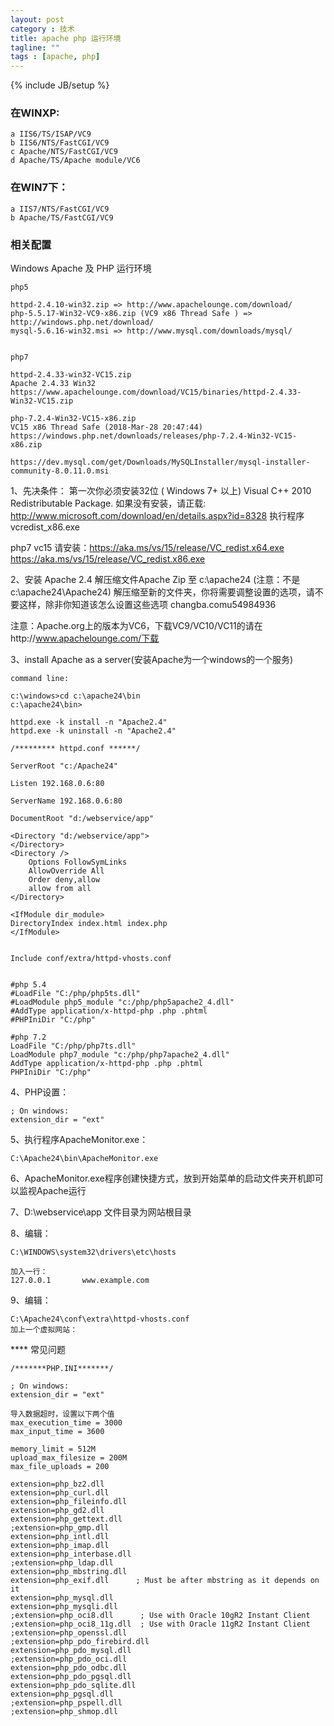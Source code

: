 ```yaml
---
layout: post
category : 技术
title: apache php 运行环境
tagline: ""
tags : [apache, php]
---
```

{% include JB/setup %}


### 在WINXP:

	a IIS6/TS/ISAP/VC9
	b IIS6/NTS/FastCGI/VC9
	c Apache/NTS/FastCGI/VC9
	d Apache/TS/Apache module/VC6

### 在WIN7下：

	a IIS7/NTS/FastCGI/VC9
	b Apache/TS/FastCGI/VC9



### 相关配置
Windows Apache 及 PHP 运行环境

	php5
	
	httpd-2.4.10-win32.zip => http://www.apachelounge.com/download/
	php-5.5.17-Win32-VC9-x86.zip (VC9 x86 Thread Safe ) => http://windows.php.net/download/
	mysql-5.6.16-win32.msi => http://www.mysql.com/downloads/mysql/
	
	
	php7
	
	httpd-2.4.33-win32-VC15.zip
	Apache 2.4.33 Win32
	https://www.apachelounge.com/download/VC15/binaries/httpd-2.4.33-Win32-VC15.zip
	
	php-7.2.4-Win32-VC15-x86.zip
	VC15 x86 Thread Safe (2018-Mar-28 20:47:44)
	https://windows.php.net/downloads/releases/php-7.2.4-Win32-VC15-x86.zip
	
	https://dev.mysql.com/get/Downloads/MySQLInstaller/mysql-installer-community-8.0.11.0.msi


1、先决条件：
第一次你必须安装32位 ( Windows 7+ 以上)  Visual C++ 2010 Redistributable Package.
如果没有安装，请正载: http://www.microsoft.com/download/en/details.aspx?id=8328
执行程序vcredist_x86.exe

php7 vc15 
请安装：https://aka.ms/vs/15/release/VC_redist.x64.exe https://aka.ms/vs/15/release/VC_redist.x86.exe

2、安装 Apache 2.4 
解压缩文件Apache Zip 至 c:\apache24 (注意：不是c:\apache24\Apache24)
解压缩至新的文件夹，你将需要调整设置的选项，请不要这样，除非你知道该怎么设置这些选项 changba.comu54984936


注意：Apache.org上的版本为VC6，下载VC9/VC10/VC11的请在http://www.apachelounge.com/下载

3、install Apache as a server(安装Apache为一个windows的一个服务)

	command line:

	c:\windows>cd c:\apache24\bin
	c:\apache24\bin>
	
	httpd.exe -k install -n "Apache2.4" 
	httpd.exe -k uninstall -n "Apache2.4" 
	
	/********* httpd.conf ******/
	
	ServerRoot "c:/Apache24"
	
	Listen 192.168.0.6:80
	
	ServerName 192.168.0.6:80
	
	DocumentRoot "d:/webservice/app"
	
	<Directory "d:/webservice/app">  
	</Directory>	
	<Directory />
		Options FollowSymLinks
		AllowOverride All
		Order deny,allow
		allow from all
	</Directory>
	
	<IfModule dir_module>
	DirectoryIndex index.html index.php
	</IfModule>
	
	
	Include conf/extra/httpd-vhosts.conf
	
	
	#php 5.4
	#LoadFile "C:/php/php5ts.dll"
	#LoadModule php5_module "c:/php/php5apache2_4.dll"
	#AddType application/x-httpd-php .php .phtml
	#PHPIniDir "C:/php"
	
	#php 7.2
	LoadFile "C:/php/php7ts.dll"
	LoadModule php7_module "c:/php/php7apache2_4.dll"
	AddType application/x-httpd-php .php .phtml
	PHPIniDir "C:/php"

4、PHP设置：

	; On windows:
	extension_dir = "ext"


5、执行程序ApacheMonitor.exe：

	C:\Apache24\bin\ApacheMonitor.exe

6、ApacheMonitor.exe程序创建快捷方式，放到开始菜单的启动文件夹开机即可以监视Apache运行

7、D:\webservice\app 文件目录为网站根目录

8、编辑：
	
	C:\WINDOWS\system32\drivers\etc\hosts

	加入一行：
	127.0.0.1       www.example.com
	
9、编辑：
	
	C:\Apache24\conf\extra\httpd-vhosts.conf
	加上一个虚拟网站：

**** 常见问题

	/*******PHP.INI*******/
	
	; On windows:
	extension_dir = "ext"

	导入数据超时，设置以下两个值
	max_execution_time = 3000
	max_input_time = 3600

	memory_limit = 512M
	upload_max_filesize = 200M
	max_file_uploads = 200
	
	extension=php_bz2.dll
	extension=php_curl.dll
	extension=php_fileinfo.dll
	extension=php_gd2.dll
	extension=php_gettext.dll
	;extension=php_gmp.dll
	extension=php_intl.dll
	extension=php_imap.dll
	extension=php_interbase.dll
	;extension=php_ldap.dll
	extension=php_mbstring.dll
	extension=php_exif.dll      ; Must be after mbstring as it depends on it
	extension=php_mysql.dll
	extension=php_mysqli.dll
	;extension=php_oci8.dll      ; Use with Oracle 10gR2 Instant Client
	;extension=php_oci8_11g.dll  ; Use with Oracle 11gR2 Instant Client
	;extension=php_openssl.dll
	;extension=php_pdo_firebird.dll
	extension=php_pdo_mysql.dll
	;extension=php_pdo_oci.dll
	extension=php_pdo_odbc.dll
	extension=php_pdo_pgsql.dll
	extension=php_pdo_sqlite.dll
	extension=php_pgsql.dll
	;extension=php_pspell.dll
	;extension=php_shmop.dll

